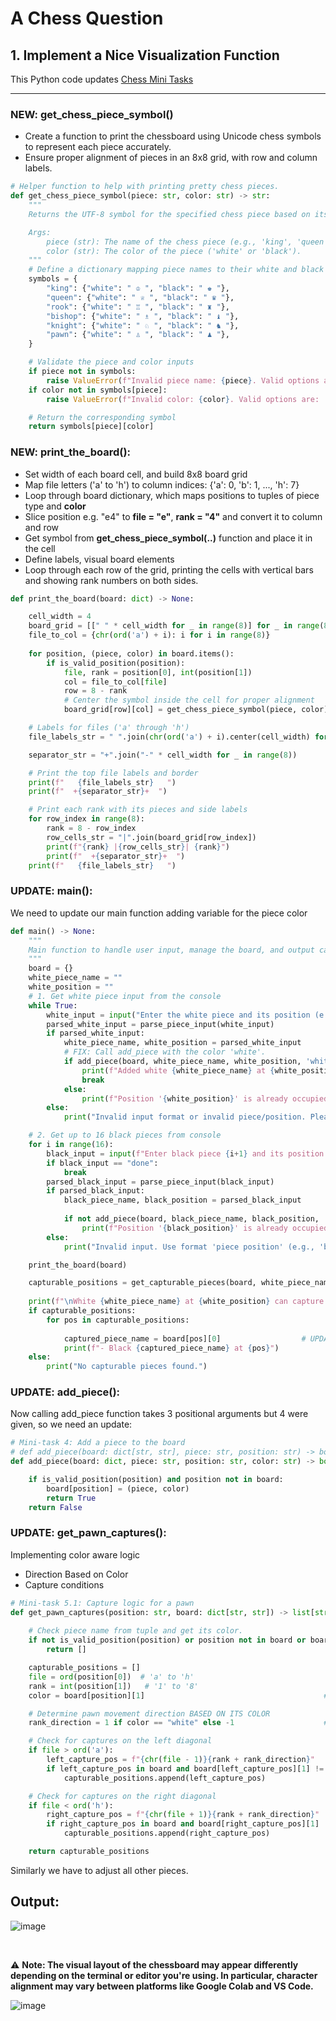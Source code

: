 # A Chess Question

## 1. Implement a Nice Visualization Function

This Python code updates [Chess Mini Tasks](https://github.com/monikase/Data-Analytics-Projects/blob/main/_11-Chess%20Assignment/Chess_Mini_Tasks.md)

---

### NEW: get_chess_piece_symbol()
  - Create a function to print the chessboard using Unicode chess symbols to represent each piece accurately.
  - Ensure proper alignment of pieces in an 8x8 grid, with row and column labels.

```python
# Helper function to help with printing pretty chess pieces.
def get_chess_piece_symbol(piece: str, color: str) -> str:
    """
    Returns the UTF-8 symbol for the specified chess piece based on its name and color.

    Args:
        piece (str): The name of the chess piece (e.g., 'king', 'queen', 'rook', 'bishop', 'knight', 'pawn').
        color (str): The color of the piece ('white' or 'black').
    """
    # Define a dictionary mapping piece names to their white and black UTF-8 symbols
    symbols = {
        "king": {"white": " ♔ ", "black": " ♚ "},
        "queen": {"white": " ♕ ", "black": " ♛ "},
        "rook": {"white": " ♖ ", "black": " ♜ "},
        "bishop": {"white": " ♗ ", "black": " ♝ "},
        "knight": {"white": " ♘ ", "black": " ♞ "},
        "pawn": {"white": " ♙ ", "black": " ♟ "},
    }

    # Validate the piece and color inputs
    if piece not in symbols:
        raise ValueError(f"Invalid piece name: {piece}. Valid options are: {', '.join(symbols.keys())}.")
    if color not in symbols[piece]:
        raise ValueError(f"Invalid color: {color}. Valid options are: 'white' or 'black'.")

    # Return the corresponding symbol
    return symbols[piece][color]
```

### NEW: print_the_board():
- Set width of each board cell, and build 8x8 board grid 
- Map file letters ('a' to 'h') to column indices: {'a': 0, 'b': 1, ..., 'h': 7}
- Loop through board dictionary, which maps positions to tuples of piece type and **color** 
- Slice position e.g. "e4" to **file = "e"**, **rank = "4"** and convert it to column and row 
- Get symbol from **get_chess_piece_symbol(..)** function and place it in the cell
- Define labels, visual board elements
- Loop through each row of the grid, printing the cells with vertical bars and showing rank numbers on both sides.

```python
def print_the_board(board: dict) -> None:

    cell_width = 4
    board_grid = [[" " * cell_width for _ in range(8)] for _ in range(8)]
    file_to_col = {chr(ord('a') + i): i for i in range(8)}
    
    for position, (piece, color) in board.items():
        if is_valid_position(position):
            file, rank = position[0], int(position[1])
            col = file_to_col[file]
            row = 8 - rank
            # Center the symbol inside the cell for proper alignment
            board_grid[row][col] = get_chess_piece_symbol(piece, color).center(cell_width)

    # Labels for files ('a' through 'h')
    file_labels_str = " ".join(chr(ord('a') + i).center(cell_width) for i in range(8))

    separator_str = "+".join("-" * cell_width for _ in range(8))

    # Print the top file labels and border
    print(f"   {file_labels_str}   ")
    print(f"  +{separator_str}+  ")

    # Print each rank with its pieces and side labels
    for row_index in range(8):
        rank = 8 - row_index
        row_cells_str = "|".join(board_grid[row_index])
        print(f"{rank} |{row_cells_str}| {rank}")
        print(f"  +{separator_str}+  ")
    print(f"   {file_labels_str}   ")
```

### UPDATE: main():

We need to update our main function adding variable for the piece color

```python
def main() -> None:
    """
    Main function to handle user input, manage the board, and output capturable pieces.
    """
    board = {}
    white_piece_name = ""
    white_position = ""
    # 1. Get white piece input from the console
    while True:
        white_input = input("Enter the white piece and its position (e.g., 'pawn e4'): ").lower()
        parsed_white_input = parse_piece_input(white_input)
        if parsed_white_input:
            white_piece_name, white_position = parsed_white_input
            # FIX: Call add_piece with the color 'white'.
            if add_piece(board, white_piece_name, white_position, 'white'):     # UPDATE: Call add_piece with the color 'white'.
                print(f"Added white {white_piece_name} at {white_position}.")
                break
            else:
                print(f"Position '{white_position}' is already occupied. Please try again.")
        else:
            print("Invalid input format or invalid piece/position. Please use the format 'piece position' (e.g., 'pawn e4').")

    # 2. Get up to 16 black pieces from console
    for i in range(16):
        black_input = input(f"Enter black piece {i+1} and its position (e.g., 'bishop c5') or 'done': ").lower()
        if black_input == "done":
            break
        parsed_black_input = parse_piece_input(black_input)
        if parsed_black_input:
            black_piece_name, black_position = parsed_black_input
            
            if not add_piece(board, black_piece_name, black_position, 'black'):   # UPDATE: Call add_piece with the color 'black'.
                print(f"Position '{black_position}' is already occupied. Please try again.")
        else:
            print("Invalid input. Use format 'piece position' (e.g., 'bishop c5').")

    print_the_board(board)

    capturable_positions = get_capturable_pieces(board, white_piece_name, white_position)
    
    print(f"\nWhite {white_piece_name} at {white_position} can capture black pieces at the following positions:")
    if capturable_positions:
        for pos in capturable_positions:
            
            captured_piece_name = board[pos][0]                  # UPDATE: Access the piece name from the tuple for printing.
            print(f"- Black {captured_piece_name} at {pos}")
    else:
        print("No capturable pieces found.")
```

### UPDATE: add_piece():

Now calling add_piece function takes 3 positional arguments but 4 were given, so we need an update:

```python
# Mini-task 4: Add a piece to the board
# def add_piece(board: dict[str, str], piece: str, position: str) -> bool: 
def add_piece(board: dict, piece: str, position: str, color: str) -> bool:    # UPDATE: Receiving 4 arguments

    if is_valid_position(position) and position not in board:
        board[position] = (piece, color)                                      # UPDATE: Added color   
        return True
    return False
```

### UPDATE: get_pawn_captures():

Implementing color aware logic
- Direction Based on Color
- Capture conditions

```python
# Mini-task 5.1: Capture logic for a pawn
def get_pawn_captures(position: str, board: dict[str, str]) -> list[str]:
    
    # Check piece name from tuple and get its color.
    if not is_valid_position(position) or position not in board or board[position][0] != "pawn":
        return []

    capturable_positions = []
    file = ord(position[0])  # 'a' to 'h'
    rank = int(position[1])   # '1' to '8'
    color = board[position][1]                                        # UPDATE: Get the color

    # Determine pawn movement direction BASED ON ITS COLOR 
    rank_direction = 1 if color == "white" else -1                    # UPDATE: Change direction if it is not white

    # Check for captures on the left diagonal
    if file > ord('a'):
        left_capture_pos = f"{chr(file - 1)}{rank + rank_direction}"
        if left_capture_pos in board and board[left_capture_pos][1] != color:   # UPDATE: Check if the target piece is of the opposite color.
            capturable_positions.append(left_capture_pos)

    # Check for captures on the right diagonal
    if file < ord('h'):
        right_capture_pos = f"{chr(file + 1)}{rank + rank_direction}"
        if right_capture_pos in board and board[right_capture_pos][1] != color: # UPDATE: Check if the target piece is of the opposite color.
            capturable_positions.append(right_capture_pos)

    return capturable_positions
```

Similarly we have to adjust all other pieces. 

## Output:

![image](https://github.com/user-attachments/assets/3d28d1f0-ffb6-4148-b38c-3d3d10c1e4d1)

</br>

⚠️ **Note: The visual layout of the chessboard may appear differently depending on the terminal or editor you're using. In particular, character alignment may vary between platforms like Google Colab and VS Code.**



![image](https://github.com/user-attachments/assets/182bf905-441d-4d3c-9b94-f4c7e2e8e894)








